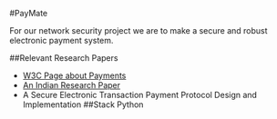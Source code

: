 #PayMate

For our network security project we are to make a secure and robust electronic payment system.

##Relevant Research Papers

- [W3C Page about Payments](https://github.com/w3c/coga/blob/master/issue-papers/payments.html)
- [An Indian Research Paper](http://www.ijarcsse.com/docs/papers/March2012/volume_2_Issue_3/V2I30029.pdf)
- A Secure Electronic Transaction Payment Protocol Design and Implementation
##Stack
Python
